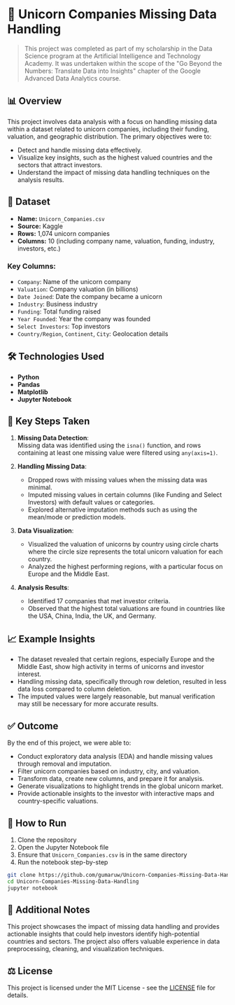 # 🦄 Unicorn Companies Missing Data Handling

> This project was completed as part of my scholarship in the Data Science program at the Artificial Intelligence and Technology Academy. It was undertaken within the scope of the "Go Beyond the Numbers: Translate Data into Insights" chapter of the Google Advanced Data Analytics course.

## 📊 Overview

This project involves data analysis with a focus on handling missing data within a dataset related to unicorn companies, including their funding, valuation, and geographic distribution. The primary objectives were to:

- Detect and handle missing data effectively.
- Visualize key insights, such as the highest valued countries and the sectors that attract investors.
- Understand the impact of missing data handling techniques on the analysis results.

## 📁 Dataset

- **Name:** `Unicorn_Companies.csv`
- **Source:** Kaggle
- **Rows:** 1,074 unicorn companies
- **Columns:** 10 (including company name, valuation, funding, industry, investors, etc.)

### Key Columns:

- `Company`: Name of the unicorn company  
- `Valuation`: Company valuation (in billions)  
- `Date Joined`: Date the company became a unicorn  
- `Industry`: Business industry  
- `Funding`: Total funding raised  
- `Year Founded`: Year the company was founded  
- `Select Investors`: Top investors  
- `Country/Region`, `Continent`, `City`: Geolocation details  

## 🛠 Technologies Used

- **Python**
- **Pandas**
- **Matplotlib**
- **Jupyter Notebook**

## 🧪 Key Steps Taken
1. **Missing Data Detection**:  
   Missing data was identified using the `isna()` function, and rows containing at least one missing value were filtered using `any(axis=1)`.

2. **Handling Missing Data**:  
   - Dropped rows with missing values when the missing data was minimal.
   - Imputed missing values in certain columns (like Funding and Select Investors) with default values or categories.
   - Explored alternative imputation methods such as using the mean/mode or prediction models.

3. **Data Visualization**:  
   - Visualized the valuation of unicorns by country using circle charts where the circle size represents the total unicorn valuation for each country.
   - Analyzed the highest performing regions, with a particular focus on Europe and the Middle East.

4. **Analysis Results**:  
   - Identified 17 companies that met investor criteria.
   - Observed that the highest total valuations are found in countries like the USA, China, India, the UK, and Germany.

## 📈 Example Insights

- The dataset revealed that certain regions, especially Europe and the Middle East, show high activity in terms of unicorns and investor interest.
- Handling missing data, specifically through row deletion, resulted in less data loss compared to column deletion.
- The imputed values were largely reasonable, but manual verification may still be necessary for more accurate results.

## ✅ Outcome

By the end of this project, we were able to:

- Conduct exploratory data analysis (EDA) and handle missing values through removal and imputation.
- Filter unicorn companies based on industry, city, and valuation.
- Transform data, create new columns, and prepare it for analysis.
- Generate visualizations to highlight trends in the global unicorn market.
- Provide actionable insights to the investor with interactive maps and country-specific valuations.

## 📌 How to Run

1. Clone the repository  
2. Open the Jupyter Notebook file  
3. Ensure that `Unicorn_Companies.csv` is in the same directory  
4. Run the notebook step-by-step

```bash
git clone https://github.com/gumaruw/Unicorn-Companies-Missing-Data-Handling.git
cd Unicorn-Companies-Missing-Data-Handling
jupyter notebook
```

## 📌 Additional Notes
This project showcases the impact of missing data handling and provides actionable insights that could help investors identify high-potential countries and sectors. The project also offers valuable experience in data preprocessing, cleaning, and visualization techniques.

## ⚖️ License
This project is licensed under the MIT License - see the [LICENSE](LICENSE) file for details.

